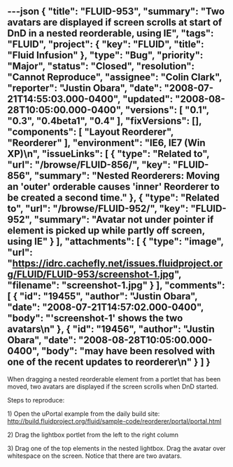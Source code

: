 ---json
{
  "title": "FLUID-953",
  "summary": "Two avatars are displayed if screen scrolls at start of DnD in a nested reorderable, using IE",
  "tags": "FLUID",
  "project": {
    "key": "FLUID",
    "title": "Fluid Infusion"
  },
  "type": "Bug",
  "priority": "Major",
  "status": "Closed",
  "resolution": "Cannot Reproduce",
  "assignee": "Colin Clark",
  "reporter": "Justin Obara",
  "date": "2008-07-21T14:55:03.000-0400",
  "updated": "2008-08-28T10:05:00.000-0400",
  "versions": [
    "0.1",
    "0.3",
    "0.4beta1",
    "0.4"
  ],
  "fixVersions": [],
  "components": [
    "Layout Reorderer",
    "Reorderer"
  ],
  "environment": "IE6, IE7 (Win XP)\n",
  "issueLinks": [
    {
      "type": "Related to",
      "url": "/browse/FLUID-856/",
      "key": "FLUID-856",
      "summary": "Nested Reorderers: Moving an 'outer' orderable causes 'inner' Reorderer to be created a second time."
    },
    {
      "type": "Related to",
      "url": "/browse/FLUID-952/",
      "key": "FLUID-952",
      "summary": "Avatar not under pointer if element is picked up while partly off screen,  using IE"
    }
  ],
  "attachments": [
    {
      "type": "image",
      "url": "https://idrc.cachefly.net/issues.fluidproject.org/FLUID/FLUID-953/screenshot-1.jpg",
      "filename": "screenshot-1.jpg"
    }
  ],
  "comments": [
    {
      "id": "19455",
      "author": "Justin Obara",
      "date": "2008-07-21T14:57:02.000-0400",
      "body": "'screenshot-1' shows the two avatars\n"
    },
    {
      "id": "19456",
      "author": "Justin Obara",
      "date": "2008-08-28T10:05:00.000-0400",
      "body": "may have been resolved with one of the recent updates to reorderer\n"
    }
  ]
}
---
When dragging a nested reorderable element from a portlet that has been moved, two avatars are displayed if the screen scrolls when DnD started.

Steps to reproduce:

1\) Open the uPortal example from the daily build site:\
<http://build.fluidproject.org/fluid/sample-code/reorderer/portal/portal.html>

2\) Drag the lightbox portlet from the left to the right column

3\) Drag one of the top elements in the nested lightbox. Drag the avatar over whitespace on the screen. Notice that there are two avatars.

        